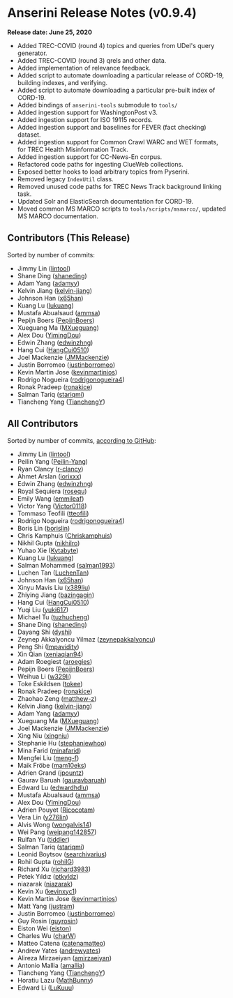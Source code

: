 # Anserini Release Notes (v0.9.4)

**Release date: June 25, 2020**

+ Added TREC-COVID (round 4) topics and queries from UDel's query generator.
+ Added TREC-COVID (round 3) qrels and other data.
+ Added implementation of relevance feedback.
+ Added script to automate downloading a particular release of CORD-19, building indexes, and verifying.
+ Added script to automate downloading a particular pre-built index of CORD-19.
+ Added bindings of `anserini-tools` submodule to `tools/`
+ Added ingestion support for WashingtonPost v3.
+ Added ingestion support for ISO 19115 records.
+ Added ingestion support and baselines for FEVER (fact checking) dataset.
+ Added ingestion support for Common Crawl WARC and WET formats, for TREC Health Misinformation Track.
+ Added ingestion support for CC-News-En corpus.
+ Refactored code paths for ingesting ClueWeb collections.
+ Exposed better hooks to load arbitrary topics from Pyserini.
+ Removed legacy `IndexUtil` class.
+ Removed unused code paths for TREC News Track background linking task.
+ Updated Solr and ElasticSearch documentation for CORD-19.
+ Moved common MS MARCO scripts to `tools/scripts/msmarco/`, updated MS MARCO documentation.

## Contributors (This Release)

Sorted by number of commits:

+ Jimmy Lin ([lintool](https://github.com/lintool))
+ Shane Ding ([shaneding](https://github.com/shaneding))
+ Adam Yang ([adamyy](https://github.com/adamyy))
+ Kelvin Jiang ([kelvin-jiang](https://github.com/kelvin-jiang))
+ Johnson Han ([x65han](https://github.com/x65han))
+ Kuang Lu ([lukuang](https://github.com/lukuang))
+ Mustafa Abualsaud ([ammsa](https://github.com/ammsa))
+ Pepijn Boers ([PepijnBoers](https://github.com/PepijnBoers))
+ Xueguang Ma ([MXueguang](https://github.com/MXueguang))
+ Alex Dou ([YimingDou](https://github.com/YimingDou))
+ Edwin Zhang ([edwinzhng](https://github.com/edwinzhng))
+ Hang Cui ([HangCui0510](https://github.com/HangCui0510))
+ Joel Mackenzie ([JMMackenzie](https://github.com/JMMackenzie))
+ Justin Borromeo ([justinborromeo](https://github.com/justinborromeo))
+ Kevin Martin Jose ([kevinmartinjos](https://github.com/kevinmartinjos))
+ Rodrigo Nogueira ([rodrigonogueira4](https://github.com/rodrigonogueira4))
+ Ronak Pradeep ([ronakice](https://github.com/ronakice))
+ Salman Tariq ([stariqmi](https://github.com/stariqmi))
+ Tiancheng Yang ([TianchengY](https://github.com/TianchengY))

## All Contributors

Sorted by number of commits, [according to GitHub](https://github.com/castorini/Anserini/graphs/contributors):

+ Jimmy Lin ([lintool](https://github.com/lintool))
+ Peilin Yang ([Peilin-Yang](https://github.com/Peilin-Yang))
+ Ryan Clancy ([r-clancy](https://github.com/r-clancy))
+ Ahmet Arslan ([iorixxx](https://github.com/iorixxx))
+ Edwin Zhang ([edwinzhng](https://github.com/edwinzhng))
+ Royal Sequiera ([rosequ](https://github.com/rosequ))
+ Emily Wang ([emmileaf](https://github.com/emmileaf))
+ Victor Yang ([Victor0118](https://github.com/Victor0118))
+ Tommaso Teofili ([tteofili](https://github.com/tteofili))
+ Rodrigo Nogueira ([rodrigonogueira4](https://github.com/rodrigonogueira4))
+ Boris Lin ([borislin](https://github.com/borislin))
+ Chris Kamphuis ([Chriskamphuis](https://github.com/Chriskamphuis))
+ Nikhil Gupta ([nikhilro](https://github.com/nikhilro))
+ Yuhao Xie ([Kytabyte](https://github.com/Kytabyte))
+ Kuang Lu ([lukuang](https://github.com/lukuang))
+ Salman Mohammed ([salman1993](https://github.com/salman1993))
+ Luchen Tan ([LuchenTan](https://github.com/LuchenTan))
+ Johnson Han ([x65han](https://github.com/x65han))
+ Xinyu Mavis Liu ([x389liu](https://github.com/x389liu))
+ Zhiying Jiang ([bazingagin](https://github.com/bazingagin))
+ Hang Cui ([HangCui0510](https://github.com/HangCui0510))
+ Yuqi Liu ([yuki617](https://github.com/yuki617))
+ Michael Tu ([tuzhucheng](https://github.com/tuzhucheng))
+ Shane Ding ([shaneding](https://github.com/shaneding))
+ Dayang Shi ([dyshi](https://github.com/dyshi))
+ Zeynep Akkalyoncu Yilmaz ([zeynepakkalyoncu](https://github.com/zeynepakkalyoncu))
+ Peng Shi ([Impavidity](https://github.com/Impavidity))
+ Xin Qian ([xeniaqian94](https://github.com/xeniaqian94))
+ Adam Roegiest ([aroegies](https://github.com/aroegies))
+ Pepijn Boers ([PepijnBoers](https://github.com/PepijnBoers))
+ Weihua Li ([w329li](https://github.com/w329li))
+ Toke Eskildsen ([tokee](https://github.com/tokee))
+ Ronak Pradeep ([ronakice](https://github.com/ronakice))
+ Zhaohao Zeng ([matthew-z](https://github.com/matthew-z))
+ Kelvin Jiang ([kelvin-jiang](https://github.com/kelvin-jiang))
+ Adam Yang ([adamyy](https://github.com/adamyy))
+ Xueguang Ma ([MXueguang](https://github.com/MXueguang))
+ Joel Mackenzie ([JMMackenzie](https://github.com/JMMackenzie))
+ Xing Niu ([xingniu](https://github.com/xingniu))
+ Stephanie Hu ([stephaniewhoo](https://github.com/stephaniewhoo))
+ Mina Farid ([minafarid](https://github.com/minafarid))
+ Mengfei Liu ([meng-f](https://github.com/meng-f))
+ Maik Fröbe ([mam10eks](https://github.com/mam10eks))
+ Adrien Grand ([jpountz](https://github.com/jpountz))
+ Gaurav Baruah ([gauravbaruah](https://github.com/gauravbaruah))
+ Edward Lu ([edwardhdlu](https://github.com/edwardhdlu))
+ Mustafa Abualsaud ([ammsa](https://github.com/ammsa))
+ Alex Dou ([YimingDou](https://github.com/YimingDou))
+ Adrien Pouyet ([Ricocotam](https://github.com/Ricocotam))
+ Vera Lin ([y276lin](https://github.com/y276lin))
+ Alvis Wong ([wongalvis14](https://github.com/wongalvis14))
+ Wei Pang ([weipang142857](https://github.com/weipang142857))
+ Ruifan Yu ([tiddler](https://github.com/tiddler))
+ Salman Tariq ([stariqmi](https://github.com/stariqmi))
+ Leonid Boytsov ([searchivarius](https://github.com/searchivarius))
+ Rohil Gupta ([rohilG](https://github.com/rohilG))
+ Richard Xu ([richard3983](https://github.com/richard3983))
+ Petek Yıldız ([ptkyldz](https://github.com/ptkyldz))
+ niazarak ([niazarak](https://github.com/niazarak))
+ Kevin Xu ([kevinxyc1](https://github.com/kevinxyc1))
+ Kevin Martin Jose ([kevinmartinjos](https://github.com/kevinmartinjos))
+ Matt Yang ([justram](https://github.com/justram))
+ Justin Borromeo ([justinborromeo](https://github.com/justinborromeo))
+ Guy Rosin ([guyrosin](https://github.com/guyrosin))
+ Eiston Wei ([eiston](https://github.com/eiston))
+ Charles Wu ([charW](https://github.com/charW))
+ Matteo Catena ([catenamatteo](https://github.com/catenamatteo))
+ Andrew Yates ([andrewyates](https://github.com/andrewyates))
+ Alireza Mirzaeiyan ([amirzaeiyan](https://github.com/amirzaeiyan))
+ Antonio Mallia ([amallia](https://github.com/amallia))
+ Tiancheng Yang ([TianchengY](https://github.com/TianchengY))
+ Horatiu Lazu ([MathBunny](https://github.com/MathBunny))
+ Edward Li ([LuKuuu](https://github.com/LuKuuu))
